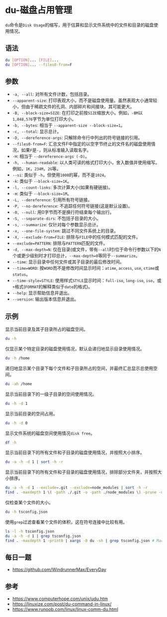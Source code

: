 # du-磁盘占用管理
`du`命令是`Disk Usage`的缩写，用于估算和显示文件系统中的文件和目录的磁盘使用情况。

## 语法

```bash
du [OPTION]... [FILE]...
du [OPTION]... --files0-from=F
```

## 参数
* `-a, --all`: 对所有文件计数，包括目录。
* `--apparent-size`: 打印表观大小，而不是磁盘使用量。虽然表观大小通常较小，但由于稀疏文件的孔洞、内部碎片和间接块，其可能更大。
* `-B, --block-size=SIZE`: 在打印之前按`SIZE`缩放大小。例如，`-BM`以`1,048,576`字节为单位打印大小。
* `-b, --bytes`: 相当于 `--apparent-size --block-size=1`。
* `-c, --total`: 显示总计。
* `-D, --dereference-args`: 只解除命令行中列出的符号链接的引用。
* `--files0-from=F`: 汇总文件F中指定的以空字节终止的文件名的磁盘使用情况，如果`F`是`-`，则从标准输入读取名字。
* `-H`: 相当于 `--dereference-args (-D)`。
* `-h, --human-readable`: 以人类可读的格式打印大小，舍入数值并使用缩写。例如，`1K`，`234M`，`2G`等。
* `--si`: 类似于 `-h`，但使用`1000`的幂，而不是`1024`。
* `-k`: 类似于 `--block-size=1K`。
* `-l, --count-links`: 多次计算大小(如果有硬链接)。
* `-m`: 类似于 `--block-size=1M`。
* `-L, --dereference`: 引用所有符号链接。
* `-P, --no-dereference`: 不追踪任何符号链接(这是默认设置)。
* `-0, --null`: 用0字节而不是换行符结束每个输出行。
* `-S, --separate-dirs`: 不包括子目录的大小。
* `-s, --summarize`: 仅针对每个参数显示总计。
* `-x, --one-file-system`: 跳过不同文件系统上的目录。
* `-X, --exclude-from=FILE`: 排除与`FILE`中的任何模式匹配的文件。
* `--exclude=PATTERN`: 排除与`PATTERN`匹配的文件。
* `-d, --max-depth=N`: 仅在目录(或文件，带有`--all`时)位于命令行参数以下的`N`个或更少级别时才打印总计，`--max-depth=0`等同于`--summarize`。
* `--time`: 显示目录中任何文件或其子目录的最后修改时间。
* `--time=WORD`: 按`WORD`而不是修改时间显示时间：`atime`, `access`, `use`, `ctime`或`status`。
* `--time-style=STYLE`: 使用样式`STYLE`显示时间：`full-iso`, `long-iso`, `iso`，或`+`格式(`FORMAT`的解释类似于`date`的格式)。
* `--help`: 显示帮助信息并退出。
* `--version`: 输出版本信息并退出。

## 示例

显示当前目录及其子目录所占的磁盘空间。

```bash
du -h
```

仅显示某个特定目录的磁盘使用情况，默认会递归地显示目录使用情况。

```bash
du -h /home
```

递归地显示某个目录下每个文件和子目录所占的空间，并最终汇总显示总使用空间。

```bash
du -ah /home
```

显示当前目录下的一级子目录的空间使用情况。

```bash
du -h -d 1
```

显示当前目录的空间占用。

```bash
du -h -d 0
```

显示文件系统的磁盘空间使用情况`disk free`。

```bash
df -h
```

显示当前目录下的所有文件和子目录的磁盘使用情况，并按照大小排序。

```bash
du -a -h -d 1 | sort -h -r
```

显示当前目录下的所有文件和子目录的磁盘使用情况，排除部分文件夹，并按照大小排序。

```bash
du -a -h -d 1 --exclude=.git --exclude=node_modules | sort -h -r
find . -maxdepth 1 \( -path ./.git -o -path ./node_modules \) -prune -o -exec du -sh {} + | sort -h -r # Mac
```

仅检查某个文件的大小。

```bash
du -h tsconfig.json
```

使用`grep`过滤查看某个文件的体积，这在符号连接中比较有用。

```bash
ls -l -h tsconfig.json
du -a -h -d 1 | grep tsconfig.json
find . -maxdepth 1 -print0 | xargs -0 du -sh | grep tsconfig.json # Mac
```


## 每日一题

- <https://github.com/WindrunnerMax/EveryDay>

## 参考

- <https://www.computerhope.com/unix/udu.htm>
- <https://linuxize.com/post/du-command-in-linux/>
- <https://www.runoob.com/linux/linux-comm-du.html>
